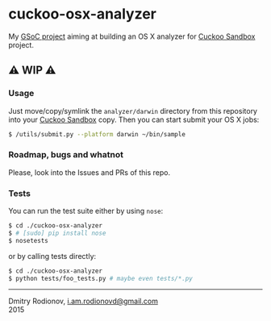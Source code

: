 # cuckoo-osx-analyzer
My [GSoC project](http://www.google-melange.com/gsoc/project/details/google/gsoc2015/rodionovd/5649050225344512) aiming at building an OS X analyzer for [Cuckoo Sandbox](http://www.cuckoosandbox.org/) project.  

:warning: **WIP** :warning:  
----

### Usage

Just move/copy/symlink the `analyzer/darwin` directory from this repository into your [Cuckoo Sandbox](https://github.com/cuckoobox/cuckoo/) copy. Then you can start submit your OS X jobs:  

```bash
$ /utils/submit.py --platform darwin ~/bin/sample
```

### Roadmap, bugs and whatnot  

Please, look into the Issues and PRs of this repo.

### Tests

You can run the test suite either by using `nose`:  

```bash
$ cd ./cuckoo-osx-analyzer
$ # [sudo] pip install nose
$ nosetests
```

or by calling tests directly:  

```bash
$ cd ./cuckoo-osx-analyzer
$ python tests/foo_tests.py # maybe even tests/*.py
```

-----

Dmitry Rodionov, i.am.rodionovd@gmail.com  
2015